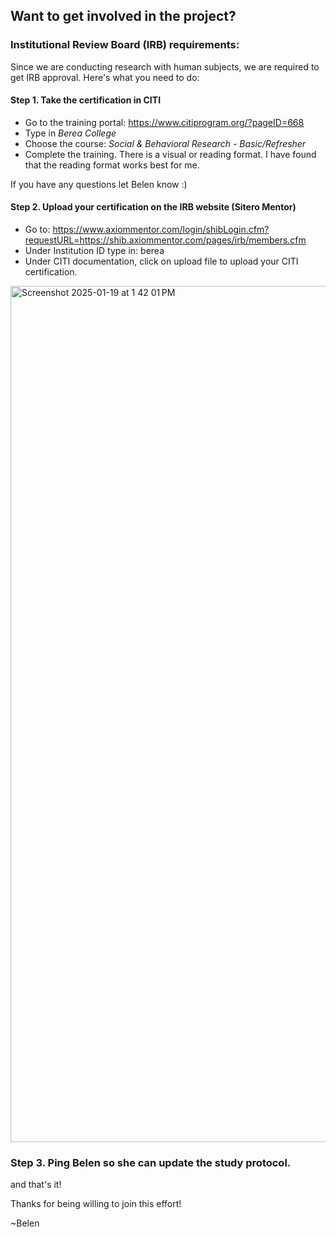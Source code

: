 ## Want to get involved in the project? 

### Institutional Review Board (IRB) requirements: 

Since we are conducting research with human subjects, we are required to get IRB approval. Here's what you need to do: 

#### Step 1. Take the certification in CITI 

- Go to the training portal: https://www.citiprogram.org/?pageID=668
- Type in *_Berea College_*
- Choose the course: *_Social & Behavioral Research - Basic/Refresher_*
- Complete the training. There is a visual or reading format. I have found that the reading format works best for me.
  
If you have any questions let Belen know :) 

#### Step 2. Upload your certification on the IRB website (Sitero Mentor)

- Go to: https://www.axiommentor.com/login/shibLogin.cfm?requestURL=https://shib.axiommentor.com/pages/irb/members.cfm 
- Under Institution ID type in: berea
- Under CITI documentation, click on upload file to upload your CITI certification.

<img width="1370" alt="Screenshot 2025-01-19 at 1 42 01 PM" src="https://github.com/user-attachments/assets/c44fa0ed-a934-42f4-acde-e5094c7bd47f" />

### Step 3. Ping Belen so she can update the study protocol. 
and that's it! 

Thanks for being willing to join this effort! 

~Belen
